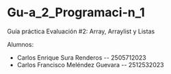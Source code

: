# Gu-a_2_Programaci-n_1
Guía práctica Evaluación #2: Array, Arraylist y Listas

Alumnos:
- Carlos Enrique Sura Renderos -- 2505712023
- Carlos Francisco Meléndez Guevara -- 2512532023
